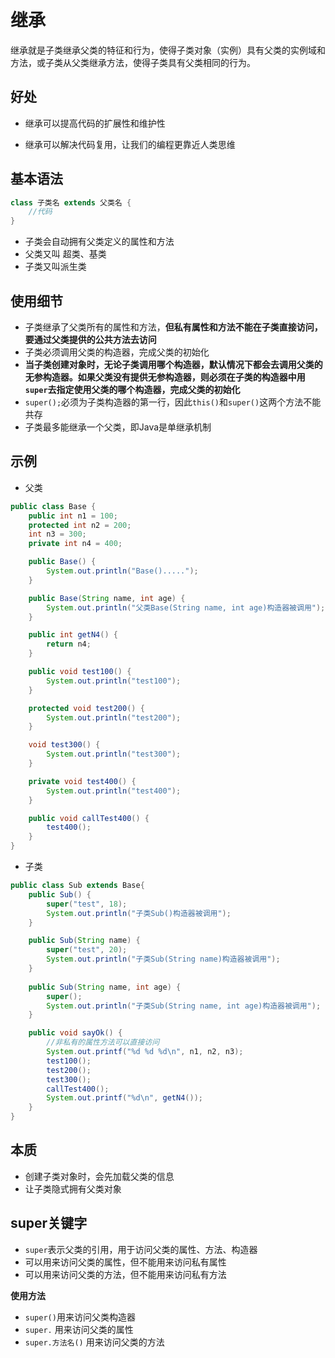 # 继承

继承就是子类继承父类的特征和行为，使得子类对象（实例）具有父类的实例域和方法，或子类从父类继承方法，使得子类具有父类相同的行为。

## 好处

- 继承可以提高代码的扩展性和维护性

- 继承可以解决代码复用，让我们的编程更靠近人类思维

## 基本语法

```Java
class 子类名 extends 父类名 {
  	//代码
}
```

- 子类会自动拥有父类定义的属性和方法
- 父类又叫 超类、基类
- 子类又叫派生类

## 使用细节

- 子类继承了父类所有的属性和方法，**但私有属性和方法不能在子类直接访问，要通过父类提供的公共方法去访问**
- 子类必须调用父类的构造器，完成父类的初始化
- **当子类创建对象时，无论子类调用哪个构造器，默认情况下都会去调用父类的无参构造器。如果父类没有提供无参构造器，则必须在子类的构造器中用`super`去指定使用父类的哪个构造器，完成父类的初始化**
- `super();`必须为子类构造器的第一行，因此`this()`和`super()`这两个方法不能共存
- 子类最多能继承一个父类，即Java是单继承机制

## 示例

- 父类

```Java
public class Base {
    public int n1 = 100;
    protected int n2 = 200;
    int n3 = 300;
    private int n4 = 400;

    public Base() {
        System.out.println("Base().....");
    }

    public Base(String name, int age) {
        System.out.println("父类Base(String name, int age)构造器被调用");
    }

    public int getN4() {
        return n4;
    }

    public void test100() {
        System.out.println("test100");
    }

    protected void test200() {
        System.out.println("test200");
    }

    void test300() {
        System.out.println("test300");
    }

    private void test400() {
        System.out.println("test400");
    }

    public void callTest400() {
        test400();
    }
}
```

-  子类

```Java
public class Sub extends Base{
    public Sub() {
        super("test", 18);
        System.out.println("子类Sub()构造器被调用");
    }

    public Sub(String name) {
        super("test", 20);
        System.out.println("子类Sub(String name)构造器被调用");
    }
    
    public Sub(String name, int age) {
        super();
        System.out.println("子类Sub(String name, int age)构造器被调用");
    }

    public void sayOk() {
        //非私有的属性方法可以直接访问
        System.out.printf("%d %d %d\n", n1, n2, n3);
        test100();
        test200();
        test300();
        callTest400();
        System.out.printf("%d\n", getN4());
    }
}
```

## 本质

- 创建子类对象时，会先加载父类的信息
- 让子类隐式拥有父类对象

## super关键字

- `super`表示父类的引用，用于访问父类的属性、方法、构造器
- 可以用来访问父类的属性，但不能用来访问私有属性
- 可以用来访问父类的方法，但不能用来访问私有方法

**使用方法**

- `super()`用来访问父类构造器
- `super.` 用来访问父类的属性
- `super.方法名()` 用来访问父类的方法

